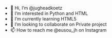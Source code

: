 - 👋 Hi, I’m @jugheadkoetz
- 👀 I’m interested in Python and HTML
- 🌱 I’m currently learning HTML5
- 💞️ I’m looking to collaborate on Private project
- 📫 How to reach me @eusou_jh on Instagram

<!---
jugheadkoetz/jugheadkoetz is a ✨ special ✨ repository because its `README.md` (this file) appears on your GitHub profile.
You can click the Preview link to take a look at your changes.
--->
